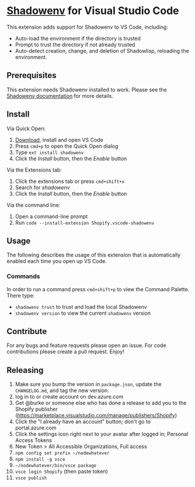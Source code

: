 # [Shadowenv](https://github.com/Shopify/shadowenv) for Visual Studio Code

This extension adds support for Shadowenv to VS Code, including:

* Auto-load the environment if the directory is trusted
* Prompt to trust the directory if not already trusted
* Auto-detect creation, change, and deletion of Shadowlisp, reloading the environment.

## Prerequisites

This extension needs Shadowenv installed to work. Please see the [Shadowenv
documentation](https://shopify.github.io/shadowenv/getting-started/#installation) for more details.

## Install

Via Quick Open:

1. [Download](https://code.visualstudio.com/download), install and open VS Code 
2. Press `cmd+p` to open the Quick Open dialog
3. Type `ext install shadowenv`
4. Click the *Install* button, then the *Enable* button

Via the Extensions tab:

1. Click the extensions tab or press `cmd+shift+x`
2. Search for *shadowenv*
3. Click the *Install* button, then the *Enable* button

Via the command line:

1. Open a command-line prompt
2. Run `code --install-extension Shopify.vscode-shadowenv`

## Usage

The following describes the usage of this extension that is automatically enabled each time you open
up VS Code.

### Commands

In order to run a command press `cmd+shift+p` to view the Command Palette. There type:

* `shadowenv trust` to trust and load the local Shadowenv
* `shadowenv version` to view the current `shadowenv` version

## Contribute

For any bugs and feature requests please open an issue. For code contributions please create a pull
request. Enjoy!

## Releasing

1. Make sure you bump the version in `package.json`, update the `CHANGELOG.md`, and tag the new
   version.
1. log in to or create account on dev.azure.com
1. Get @burke or someone else who has done a release to add you to the Shopify publisher
   (https://marketplace.visualstudio.com/manage/publishers/Shopify)
1. Click the "I already have an account" button; don't go to portal.azure.com
1. Click the settings icon right next to your avatar after logged in; Personal Access Tokens
1. New Token > All Accessible Organizations, Full access
1. `npm config set prefix ~/nodewhatever`
1. `npm install -g vsce`
1. `~/nodewhatever/bin/vsce package`
1. `vsce login Shopify` (then paste token)
1. `vsce publish`
